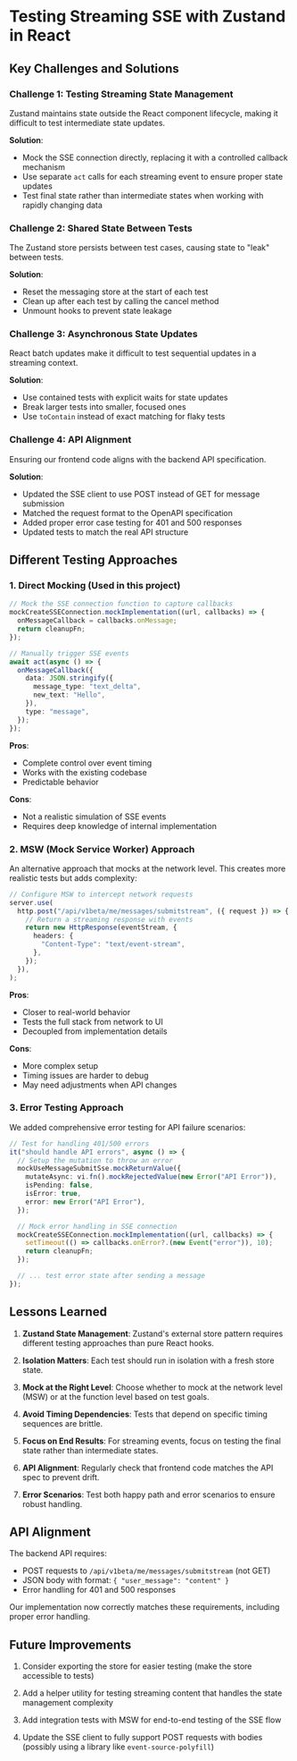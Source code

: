 # Testing Streaming SSE with Zustand in React

## Key Challenges and Solutions

### Challenge 1: Testing Streaming State Management

Zustand maintains state outside the React component lifecycle, making it difficult to test intermediate state updates.

**Solution**:

- Mock the SSE connection directly, replacing it with a controlled callback mechanism
- Use separate `act` calls for each streaming event to ensure proper state updates
- Test final state rather than intermediate states when working with rapidly changing data

### Challenge 2: Shared State Between Tests

The Zustand store persists between test cases, causing state to "leak" between tests.

**Solution**:

- Reset the messaging store at the start of each test
- Clean up after each test by calling the cancel method
- Unmount hooks to prevent state leakage

### Challenge 3: Asynchronous State Updates

React batch updates make it difficult to test sequential updates in a streaming context.

**Solution**:

- Use contained tests with explicit waits for state updates
- Break larger tests into smaller, focused ones
- Use `toContain` instead of exact matching for flaky tests

### Challenge 4: API Alignment

Ensuring our frontend code aligns with the backend API specification.

**Solution**:

- Updated the SSE client to use POST instead of GET for message submission
- Matched the request format to the OpenAPI specification
- Added proper error case testing for 401 and 500 responses
- Updated tests to match the real API structure

## Different Testing Approaches

### 1. Direct Mocking (Used in this project)

```typescript
// Mock the SSE connection function to capture callbacks
mockCreateSSEConnection.mockImplementation((url, callbacks) => {
  onMessageCallback = callbacks.onMessage;
  return cleanupFn;
});

// Manually trigger SSE events
await act(async () => {
  onMessageCallback({
    data: JSON.stringify({
      message_type: "text_delta",
      new_text: "Hello",
    }),
    type: "message",
  });
});
```

**Pros**:

- Complete control over event timing
- Works with the existing codebase
- Predictable behavior

**Cons**:

- Not a realistic simulation of SSE events
- Requires deep knowledge of internal implementation

### 2. MSW (Mock Service Worker) Approach

An alternative approach that mocks at the network level. This creates more realistic tests but adds complexity:

```typescript
// Configure MSW to intercept network requests
server.use(
  http.post("/api/v1beta/me/messages/submitstream", ({ request }) => {
    // Return a streaming response with events
    return new HttpResponse(eventStream, {
      headers: {
        "Content-Type": "text/event-stream",
      },
    });
  }),
);
```

**Pros**:

- Closer to real-world behavior
- Tests the full stack from network to UI
- Decoupled from implementation details

**Cons**:

- More complex setup
- Timing issues are harder to debug
- May need adjustments when API changes

### 3. Error Testing Approach

We added comprehensive error testing for API failure scenarios:

```typescript
// Test for handling 401/500 errors
it("should handle API errors", async () => {
  // Setup the mutation to throw an error
  mockUseMessageSubmitSse.mockReturnValue({
    mutateAsync: vi.fn().mockRejectedValue(new Error("API Error")),
    isPending: false,
    isError: true,
    error: new Error("API Error"),
  });

  // Mock error handling in SSE connection
  mockCreateSSEConnection.mockImplementation((url, callbacks) => {
    setTimeout(() => callbacks.onError?.(new Event("error")), 10);
    return cleanupFn;
  });

  // ... test error state after sending a message
});
```

## Lessons Learned

1. **Zustand State Management**: Zustand's external store pattern requires different testing approaches than pure React hooks.

2. **Isolation Matters**: Each test should run in isolation with a fresh store state.

3. **Mock at the Right Level**: Choose whether to mock at the network level (MSW) or at the function level based on test goals.

4. **Avoid Timing Dependencies**: Tests that depend on specific timing sequences are brittle.

5. **Focus on End Results**: For streaming events, focus on testing the final state rather than intermediate states.

6. **API Alignment**: Regularly check that frontend code matches the API spec to prevent drift.

7. **Error Scenarios**: Test both happy path and error scenarios to ensure robust handling.

## API Alignment

The backend API requires:

- POST requests to `/api/v1beta/me/messages/submitstream` (not GET)
- JSON body with format: `{ "user_message": "content" }`
- Error handling for 401 and 500 responses

Our implementation now correctly matches these requirements, including proper error handling.

## Future Improvements

1. Consider exporting the store for easier testing (make the store accessible to tests)

2. Add a helper utility for testing streaming content that handles the state management complexity

3. Add integration tests with MSW for end-to-end testing of the SSE flow

4. Update the SSE client to fully support POST requests with bodies (possibly using a library like `event-source-polyfill`)

